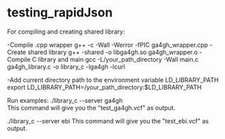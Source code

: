 # testing_rapidJson

For compiling and creating shared library:

-Compile .cpp wrapper
  g++ -c -Wall -Werror -fPIC ga4gh_wrapper.cpp
-Create shared library
  g++ -shared -o libga4gh.so ga4gh_wrapper.o
-Compile C library and main
  gcc -L/your_path_directory -Wall main.c ga4gh_library.c -o library_c -lga4gh -lcurl
  
-Add current directory path to the environment variable LD_LIBRARY_PATH
  export LD_LIBRARY_PATH=/your_path_directory:$LD_LIBRARY_PATH
  
Run examples:
  ./library_c --server ga4gh  
This command will give you the "test_ga4gh.vcf" as output.

  ./library_c --server ebi 
This command will give you the "test_ebi.vcf" as output.
